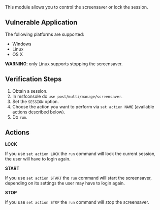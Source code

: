 This module allows you to control the screensaver or lock the session.

## Vulnerable Application

The following platforms are supported:


* Windows
* Linux
* OS X


**WARNING**: only Linux supports stopping the screensaver.

## Verification Steps

1. Obtain a session.
2. In msfconsole do `use post/multi/manage/screensaver`.
3. Set the `SESSION` option.
4. Choose the action you want to perform via `set action NAME` (available actions described below).
5. Do `run`.

## Actions

**LOCK**

If you use `set action LOCK` the `run` command will lock the current session, the user will have to login again.

**START**

If you use `set action START` the `run` command will start the screensaver, depending on its settings the user may have to login again.

**STOP**

If you use `set action STOP` the `run` command will stop the screensaver.
